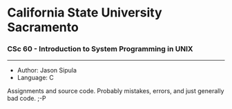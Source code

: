 # California State University Sacramento

### CSc 60 - Introduction to System Programming in UNIX

--------------------------------------------------------

- Author: Jason Sipula
- Language: C

Assignments and source code. Probably mistakes, errors, and just generally bad code. ;-P

